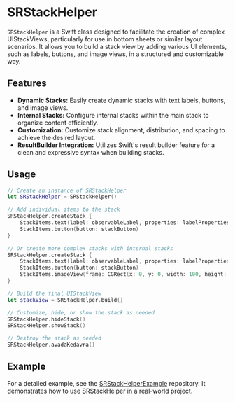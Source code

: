 # SRStackHelper

`SRStackHelper` is a Swift class designed to facilitate the creation of complex UIStackViews, particularly for use in bottom sheets or similar layout scenarios. It allows you to build a stack view by adding various UI elements, such as labels, buttons, and image views, in a structured and customizable way.

## Features

- **Dynamic Stacks:** Easily create dynamic stacks with text labels, buttons, and image views.
- **Internal Stacks:** Configure internal stacks within the main stack to organize content efficiently.
- **Customization:** Customize stack alignment, distribution, and spacing to achieve the desired layout.
- **ResultBuilder Integration:** Utilizes Swift's result builder feature for a clean and expressive syntax when building stacks.

## Usage

```swift
// Create an instance of SRStackHelper
let SRStackHelper = SRStackHelper()

// Add individual items to the stack
SRStackHelper.createStack {
    StackItems.text(label: observableLabel, properties: labelProperties)
    StackItems.button(button: stackButton)
}

// Or create more complex stacks with internal stacks
SRStackHelper.createStack {
    StackItems.text(label: observableLabel, properties: labelProperties)
    StackItems.button(button: stackButton)
    StackItems.imageView(frame: CGRect(x: 0, y: 0, width: 100, height: 100), image: UIImage(named: "example"))
}

// Build the final UIStackView
let stackView = SRStackHelper.build()

// Customize, hide, or show the stack as needed
SRStackHelper.hideStack()
SRStackHelper.showStack()

// Destroy the stack as needed
SRStackHelper.avadaKedavra()
```

## Example

For a detailed example, see the [SRStackHelperExample](https://github.com/siamakrostami/SRStackHelperExample) repository. It demonstrates how to use SRStackHelper in a real-world project.
